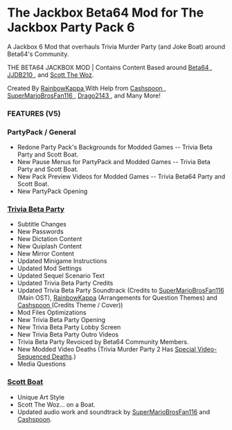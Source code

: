 # The Jackbox Beta64 Mod for The Jackbox Party Pack 6
A Jackbox 6 Mod that overhauls Trivia Murder Party (and Joke Boat) around Beta64's Community.

THE BETA64 JACKBOX MOD | Contains Content Based around [Beta64 ](https://www.twitch.tv/beta64) , [JJDB210 ](https://www.twitch.tv/jjdb210), and [Scott The Woz](https://www.youtube.com/scottthewoz).

Created By [RainbowKappa ](https://www.youtube.com/rainbowkappa) With Help from [Cashspoon ](https://www.youtube.com/channel/UCmEIenKMXfXL9CLx43zDwcA), [SuperMarioBrosFan116 ](https://cdn.discordapp.com/attachments/1017209328517787688/1128425732285136967/image.png), [Drago2143 ](https://www.youtube.com/channel/UC3Hn_HgWwfCX5nsUNtC8ltg), and Many More!

### FEATURES (V5)

### PartyPack / General 
 - Redone Party Pack's Backgrounds for Modded Games  -- Trivia Beta Party and Scott Boat.
 - New Pause Menus for PartyPack and Modded Games -- Trivia Beta Party and Scott Boat.
 - New Pack Preview Videos for Modded Games -- Trivia Beta64 Party and Scott Boat.
 - New PartyPack Opening

### [Trivia Beta Party](http://triviabetaparty.kappabox.live)
 - Subtitle Changes
 - New Passwords
 - New Dictation Content
 - New Quiplash Content
 - New Mirror Content
 - Updated Minigame Instructions
 - Updated Mod Settings
 - Updated Sequel Scenario Text
 - Updated Trivia Beta Party Credits
 - Updated Trivia Beta Party Soundtrack (Credits to [SuperMarioBrosFan116 ](https://www.twitch.tv/supermariobrosfan116)(Main OST), [RainbowKappa](https://www.twitch.tv/rainbowkappattv) (Arrangements for Question Themes) and [Cashspoon ](https://www.youtube.com/channel/UCmEIenKMXfXL9CLx43zDwcA)(Credits Theme / Cover))
 - Mod Files Optimizations
 - New Trivia Beta Party Opening 
 - New Trivia Beta Party Lobby Screen
 - New Trivia Beta Party Outro Videos
 - Trivia Beta Party Revoiced by Beta64 Community Members.
 - New Modded Video Deaths (Trivia Murder Party 2 Has [Special Video-Sequenced Deaths](https://www.youtube.com/watch?v=7MfD7ezGLLQ&pp=ygUgdmlkZW8gZGVhdGhzIHRyaXZpYSBtdXJkZXIgcGFydHk%3D).)
 - Media Questions

### [Scott Boat](http://scottboat.kappabox.live/)
 - Unique Art Style
 - Scott The Woz... on a Boat.
 - Updated audio work and soundtrack by [SuperMarioBrosFan116](https://www.twitch.tv/supermariobrosfan116) and [Cashspoon](https://www.youtube.com/channel/UCmEIenKMXfXL9CLx43zDwcA).
